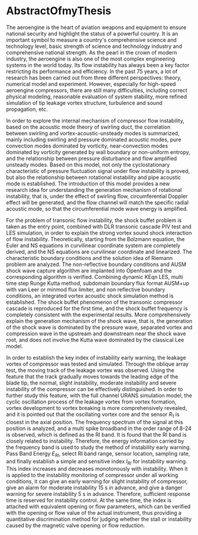 # AbstractOfmyThesis

The aeroengine is the heart of aviation weapons and equipment to ensure national security and highlight the status of a powerful country. It is an important symbol to measure a country's comprehensive science and technology level, basic strength of science and technology industry and comprehensive national strength. As the pearl in the crown of modern industry, the aeroengine is also one of the most complex engineering systems in the world today. Its flow instability has always been a key factor restricting its performance and efficiency. In the past 75 years, a lot of research has been carried out from three different perspectives: theory, numerical model and experiment. However, especially for high-speed aeroengine compressors, there are still many difficulties, including correct physical modeling, reasonable evaluation of system stability, more refined simulation of tip leakage vortex structure, turbulence and sound propagation, etc.

In order to explore the internal mechanism of compressor flow instability, based on the acoustic mode theory of swirling duct, the correlation between swirling and vortex-acoustic-unsteady modes is summarized, mainly including swirling and pressure dominated acoustic modes, pure convection modes dominated by vorticity, near-convection modes dominated by vorticity generated by wall boundary or non-uniform entropy, and the relationship between pressure disturbance and flow amplified unsteady modes. Based on this model, not only the cyclostationary characteristic of pressure fluctuation signal under flow instability is proved, but also the relationship between rotational instability and pipe acoustic mode is established. The introduction of this model provides a new research idea for understanding the generation mechanism of rotational instability, that is, under the effect of swirling flow, circumferential Doppler effect will be generated, and the flow channel will match the specific radial acoustic mode, so that the circumferential mode wave energy is amplified.


For the problem of transonic flow instability, the shock buffet problem is taken as the entry point, combined with DLR transonic cascade PIV test and LES simulation, in order to explain the strong vortex sound shock interaction of flow instability. Theoretically, starting from the Bolzmann equation, the Euler and NS equations in curvilinear coordinate system are completely derived, and the NS equations are curvilinear coordinate and linearized. The characteristic boundary conditions and the solution idea of Riemann problem are analyzed. The non-reflective boundary conditions and AUSM shock wave capture algorithm are implanted into Openfoam and the corresponding algorithm is verified. Combining dynamic KEqn LES, multi time step Runge Kutta method, subdomain boundary flux format AUSM+up with van Leer or minmod flux limiter, and non reflective boundary conditions, an integrated vortex acoustic shock simulation method is established. The shock buffet phenomenon of the transonic compressor cascade is reproduced for the first time, and the shock buffet frequency is completely consistent with the experimental results. More comprehensively explain the generation mechanism of the shock wave, that is, the generation of the shock wave is dominated by the pressure wave, separated vortex and compression wave in the upstream and downstream near the shock wave root, and does not involve the Kutta wave dominated by the classical Lee model.

In order to establish the key index of instability early warning, the leakage vortex of compressor was tested and simulated. Through the oblique array test, the moving track of the leakage vortex was observed. Using the feature that the track gradually moves towards the leading edge of the blade tip, the normal, slight instability, moderate instability and severe instability of the compressor can be effectively distinguished. In order to further study this feature, with the full channel URANS simulation model, the cyclic oscillation process of the leakage vortex from vortex formation, vortex development to vortex breaking is more comprehensively revealed, and it is pointed out that the oscillating vortex core and the sensor $R_1$ is closest in the axial position. The frequency spectrum of the signal at this position is analyzed, and a multi spike broadband in the order range of 8-24 is observed, which is defined as the RI band. It is found that the RI band is closely related to instability. Therefore, the energy information carried by the frequency band is used to study the method of instability early warning. Pass Band Energy $E_{RI}$, select RI band range, sensor location, sampling rate, and finally establish a simple and sensitive index $I_{RI}$ for instability warning. This index increases and decreases monotonously with instability. When it is applied to the instability monitoring of compressor under all working conditions, it can give an early warning for slight instability of compressor, give an alarm for moderate instability 15 s in advance, and give a danger warning for severe instability 5 s in advance. Therefore, sufficient response time is reserved for instability control. At the same time, the index is attached with equivalent opening or flow parameters, which can be verified with the opening or flow value of the actual instrument, thus providing a quantitative discrimination method for judging whether the stall or instability caused by the magnetic valve opening or flow reduction.
